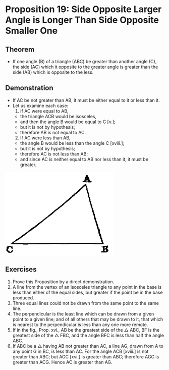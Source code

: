 
# Proposition 19: Side Opposite Larger Angle is Longer Than Side Opposite Smaller One

## Theorem
* If one angle (B) of a triangle (ABC) be greater than another angle (C), the side (AC) which it opposite to the greater angle is greater than the side (AB) which is opposite to the less.

## Demonstration
* If AC be not greater than AB, it must be either equal to it or less than it.
* Let us examine each case:
  1. If AC were equal to AB,
    * the triangle ACB would be isosceles,
    * and then the angle B would be equal to C [v.];
    * but it is not by hypothesis;
    * therefore AB is not equal to AC.
  2. If AC were less than AB,
    * the angle B would be less than the angle C [xviii.];
    * but it is not by hypothesis;
    * therefore AC is not less than AB;
    * and since AC is neither equal to AB nor less than it, it must be greater.

![Proposition 19](f035.png)


## Exercises

1. Prove this Proposition by a direct demonstration.
2. A line from the vertex of an isosceles triangle to any point in the base is less than either of the equal sides, but greater if the point be in the base produced.
3. Three equal lines could not be drawn from the same point to the same line.
4. The perpendicular is the least line which can be drawn from a given point to a given line; and of all others that may be drawn to it, that which is nearest to the perpendicular is less than any one more remote.
5. If in the fig., Prop. xvi., AB be the greatest side of the △ ABC, BF is the greatest side of the △ FBC, and the angle BFC is less than half the angle ABC.
6. If ABC be a △ having AB not greater than AC, a line AG, drawn from A to any point G in BC, is less than AC. For the angle ACB [xviii.] is not greater than ABC; but AGC [xvi.] is greater than ABC; therefore AGC is greater than ACG. Hence AC is greater than AG.
